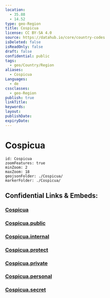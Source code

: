 ```yaml
---
location:
  - 35.88
  - 14.52
type: geo-Region
title: Cospicua
license: CC BY-SA 4.0
source: https://datahub.io/core/country-codes
isDeleted: false
isReadOnly: false
draft: false
confidential: public
tags:
  - geo/Country/Region
aliases:
  - Cospicua
Languages:
  - de
cssclasses:
  - geo-Region
publish: true
linkTitle:
keywords:
layout:
publishDate:
expiryDate:
---
```


# Cospicua

```leaflet
id: Cospicua
zoomFeatures: true 
minZoom: 2 
maxZoom: 18
geojsonFolder: ./Cospicua/
markerFolder: ./Cospicua/
```


## Confidential Links & Embeds: 

### [Cospicua](/_Standards/Earth/Continent/Europe/Europe~South/Malta/Cities~Malta/Cospicua.md) 

### [Cospicua.public](/_public/Earth/Continent/Europe/Europe~South/Malta/Cities~Malta/Cospicua.public.md) 

### [Cospicua.internal](/_internal/Earth/Continent/Europe/Europe~South/Malta/Cities~Malta/Cospicua.internal.md) 

### [Cospicua.protect](/_protect/Earth/Continent/Europe/Europe~South/Malta/Cities~Malta/Cospicua.protect.md) 

### [Cospicua.private](/_private/Earth/Continent/Europe/Europe~South/Malta/Cities~Malta/Cospicua.private.md) 

### [Cospicua.personal](/_personal/Earth/Continent/Europe/Europe~South/Malta/Cities~Malta/Cospicua.personal.md) 

### [Cospicua.secret](/_secret/Earth/Continent/Europe/Europe~South/Malta/Cities~Malta/Cospicua.secret.md)

